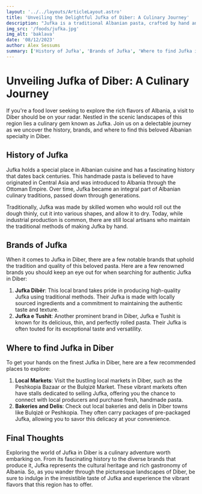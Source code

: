 ```yaml
---
layout: '../../layouts/ArticleLayout.astro'
title: 'Unveiling the Delightful Jufka of Diber: A Culinary Journey'
description: "Jufka is a traditional Albanian pasta, crafted by hand and steeped in centuries of culinary heritage."
img_src: '/foods/jufka.jpg'
img_alt: 'baklava'
date: '08/12/2023'
author: Alex Sessums
summary: ['History of Jufka', 'Brands of Jufka', 'Where to find Jufka in Diber', 'Conclusion']
---
```


# Unveiling Jufka of Diber: A Culinary Journey

If you're a food lover seeking to explore the rich flavors of Albania, a visit to Diber should be on your radar. Nestled in the scenic landscapes of this region lies a culinary gem known as Jufka. Join us on a delectable journey as we uncover the history, brands, and where to find this beloved Albanian specialty in Diber.

## History of Jufka

Jufka holds a special place in Albanian cuisine and has a fascinating history that dates back centuries. This handmade pasta is believed to have originated in Central Asia and was introduced to Albania through the Ottoman Empire. Over time, Jufka became an integral part of Albanian culinary traditions, passed down through generations.

Traditionally, Jufka was made by skilled women who would roll out the dough thinly, cut it into various shapes, and allow it to dry. Today, while industrial production is common, there are still local artisans who maintain the traditional methods of making Jufka by hand.

## Brands of Jufka

When it comes to Jufka in Diber, there are a few notable brands that uphold the tradition and quality of this beloved pasta. Here are a few renowned brands you should keep an eye out for when searching for authentic Jufka in Diber:

1.  **Jufka Dibër**: This local brand takes pride in producing high-quality Jufka using traditional methods. Their Jufka is made with locally sourced ingredients and a commitment to maintaining the authentic taste and texture.
2.  **Jufka e Tushit**: Another prominent brand in Diber, Jufka e Tushit is known for its delicious, thin, and perfectly rolled pasta. Their Jufka is often touted for its exceptional taste and versatility.

## Where to find Jufka in Diber

To get your hands on the finest Jufka in Diber, here are a few recommended places to explore:

1.  **Local Markets**: Visit the bustling local markets in Diber, such as the Peshkopia Bazaar or the Bulqizë Market. These vibrant markets often have stalls dedicated to selling Jufka, offering you the chance to connect with local producers and purchase fresh, handmade pasta.
2.  **Bakeries and Delis**: Check out local bakeries and delis in Diber towns like Bulqizë or Peshkopia. They often carry packages of pre-packaged Jufka, allowing you to savor this delicacy at your convenience.

## Final Thoughts

Exploring the world of Jufka in Diber is a culinary adventure worth embarking on. From its fascinating history to the diverse brands that produce it, Jufka represents the cultural heritage and rich gastronomy of Albania. So, as you wander through the picturesque landscapes of Diber, be sure to indulge in the irresistible taste of Jufka and experience the vibrant flavors that this region has to offer.